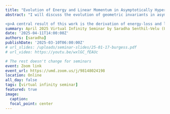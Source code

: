 ```yaml
---
title: "Evolution of Energy and Linear Momentum in Asymptotically Hyperboloidal Initial Data Sets"
abstract: "I will discuss the evolution of geometric invariants in asymptotically hyperboloidal initial data sets, focusing on energy and linear momentum as defined by Michel. Using a hyperboloidal time function to describe the evolution of these initial data sets, I introduce the concept of **E-P chargeability**, a property of the initial data set, and show that it remains preserved under the Einstein evolution equations. This preservation ensures that energy and momentum charges are well-defined along the evolution, forming the foundation of our approach.

<p>A central result of this work is the derivation of energy-loss and linear momentum-loss formulae, recovering the well-known results of Bondi, Sachs, and Metzner—but under weaker asymptotic assumptions. Our approach differs from those using conformal compactifications, as we work directly at the level of the initial data set. This provides an alternative perspective for understanding mass loss in asymptotically hyperboloidal initial data sets."
summary: April 2025 Virtual Infinity Seminar by Saradha Senthil-Velu (University of Tübingen)
date: '2025-04-11T14:00:00Z'
authors: [saradha]
publishDate: '2025-03-10T06:00:00Z'
# url_slides: /uploads/seminar-slides/25-01-17-burgess.pdf
# url_video: https://youtu.be/wxlGC_fEAUc

# The rest doesn't change for seminars
event: Zoom link
event_url: https://umd.zoom.us/j/98148024198
location: Online
all_day: false
tags: [virtual infinity seminar]
featured: true
image:  
  caption:
  focal_point: center
---
```

